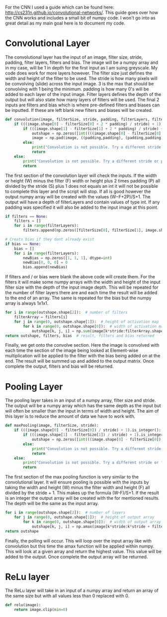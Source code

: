 For the CNN I used a guide which can be found here: http://cs231n.github.io/convolutional-networks/. This guide goes over how the CNN works and includes a small bit of numpy code. I won't go into as great detail as my main goal here is to document my code.

# Convolutional Layer

The convolutional layer has the input of an image, filter size, stride, padding, filter layers, filters and bias. The image will be a numpy array and in my case, will be 1 in depth for the first input as I am suing greyscale. My code does work for more layers however. The filter size just defines the width and height of the filter to be used. The stride is how many pixels will be convolving (slide) across the input image. 3 is the max that should be convolving with 1 being the minimum. padding is how many 0's will be added to each layer of the input image. Filter layers defines the depth of the output but will also state how many layers of filters will be used. The final 2 inputs are filters and bias which is where pre-defined filters and biases can be inputted. If these are left blank new filters and biases will be created.

~~~ Python
def convolution(image, filterSize, stride, padding, filterLayers, filters=None, bias=None):
	if (((image.shape[0] - filterSize[0] + 2 * padding) / stride) + 1).is_integer():  # checks output is an int
		if (((image.shape[1] - filterSize[1] + 2 * padding) / stride) + 1).is_integer():  # checks output is an int
			outshape = np.zeros([int((((image.shape[0] - filterSize[0] + 2 * padding) / stride) + 1)), int((((image.shape[1] - filterSize[1] + 2 * padding) / stride) + 1)), filterLayers], dtype=int)  # creats the activation map (empty)
			image = np.pad(image, ((padding,padding), (padding,padding), (0,0)), mode='constant')  # adds padding of 0's arround image
		else:
			print("Convolution is not possible. Try a different stride or padding")
			return
	else:
		print("Convolution is not possible. Try a different stride or padding")
		return
~~~

The first section of the convolution layer will check the inputs. If the width or height (W) minus the filter (F) width or height plus 2 times padding (P) all divided by the stride (S) plus 1 does not equals an int it will not be possible to complete this layer and the script will stop. If all is good however the output numpy array will be created with the values (W−F+2P)/S+1. The output will have a depth of filterLayers and contain values of type int. If any padding was specified it will also be added to the input image at this point.

~~~ Python
if filters == None:
	filters = []
	for i in range(filterLayers):
		filters.append(np.zeros([filterSize[0], filterSize[1], image.shape[2]], dtype=int))

# Creats bias if they dont already exist
if bias == None:
	bias = []
	for i in range(filterLayers):
		newBias = np.zeros([1, 1, 1], dtype=int)
		newBias[0, 0, 0] = 0
		bias.append(newBias)
~~~

If filters and / or bias were blank the above code will create them. For the filters it will make some numpy arrays with the width and height of the input filter size with the depth of the input image depth. This will be repeated for the number of filter layers there are and each time the result will be added to the end of an array. The same is repeated for the bias but the numpy array is always 1x1x1.

~~~ Python
for i in range(outshape.shape[2]):  # number of filters
	filterArray = filters[i]
	for j in range(0, outshape.shape[1]):  # height of activation map
		for k in range(0, outshape.shape[0]):  # width of activation map
			outshape[k, j, i] = np.sum(image[k*stride:filterArray.shape[0] + k*stride, j*stride:filterArray.shape[1] + j*stride, :] * filterArray[:, :, :]) + bias[i]
return outshape, filters, bias  # result, filters and bias returned
~~~

Finally, we get onto the convolve section. Here the image is convolved with each time the section of the image being looked at Element-wise multiplication will be applied to the filter with the bias being added on at the end. The result will be summed up and added to the output matrix. Once complete the output, filters and bias will be returned.

# Pooling Layer

The pooling layer takes in an input of a numpy array, filter size and stride. The output will be a numpy array which has the same depth as the input but will often be smaller than the input in terms of width and height. The aim of this layer is to reduce the amount of data we have to work with.  

~~~ Python
def maxPooling(image, filterSize, stride):
	if (((image.shape[0] - filterSize[0]) / stride) + 1).is_integer():  # checks output is an int
		if (((image.shape[1] - filterSize[1]) / stride) + 1).is_integer():  # checks output is an int
			outshape = np.zeros([int(((image.shape[0] - filterSize[0]) / stride + 1)), int(((image.shape[1] - filterSize[1]) / stride + 1)), image.shape[2]], dtype=int)  # creats the output array
		else:
			print("Convolution is not possible. Try a different stride or filter size")
			return
	else:
		print("Convolution is not possible. Try a different stride or filter size")
		return
~~~

The first section of the max pooling function is very similar to the convolutional layer. It will ensure pooling is possible with the inputs by taking the width and height (W) minus the filter width and height (F) all divided by the stride + 1. This makes up the formula (W-F)/S+1. If the result is an integer the output array will be created with the for mentioned results. The depth will be the same as the input array.

~~~ Python
for i in range(outshape.shape[2]):  # number of layers
	for j in range(0, outshape.shape[1]):  # height of output array
		for k in range(0, outshape.shape[0]):  # width of output array
			outshape[k, j, i] = np.amax(image[k*stride:k*stride + filterSize[0], j*stride:j*stride + filterSize[1], :])
return outshape
~~~

Finally, the polling will occur. This will loop over the input array like with convolution but this time the amax function will be applied within numpy. This will look at a given array and return the highest value. This value will be added to the output. Once complete the output array will be returned.

# ReLu layer

The ReLu layer will take in an input of a numpy array and return an array of the same size but with all values less than 0 replaced with 0.  

~~~ Python
def relu(image):
	return image.clip(min=0)
~~~
